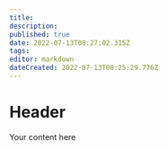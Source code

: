```yaml
---
title: 
description: 
published: true
date: 2022-07-13T08:27:02.315Z
tags: 
editor: markdown
dateCreated: 2022-07-13T08:25:29.776Z
---
```


# Header
Your content here